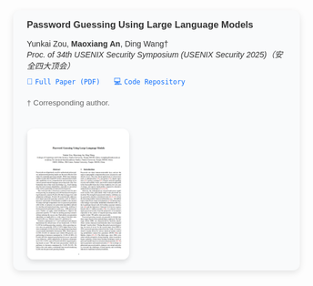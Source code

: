 <div style="
  display: flex;
  align-items: flex-start;
  gap: 24px;
  flex-wrap: wrap;
  background: #f9fafb;
  padding: 16px 24px;
  border-radius: 12px;
  box-shadow: 0 4px 12px rgba(0, 0, 0, 0.1);
  max-width: 3000px;
  margin-bottom: 24px;
  font-family: 'Mulish', sans-serif;
">

  <!-- 左侧：论文描述部分 -->
  <div style="flex: 1; min-width: 280px; color: #333;">
    <h3 style="margin-top: 0; font-weight: 600;">Password Guessing Using Large Language Models</h3>
    <p style="margin: 4px 0;">
      Yunkai Zou, <strong>Maoxiang An</strong>, Ding Wang†<br />
      <em>Proc. of 34th USENIX Security Symposium (USENIX Security 2025)（安全四大顶会）</em>
    </p>
    <p style="margin: 8px 0; white-space: nowrap;">
      <a href="https://wangdingg.weebly.com/uploads/2/0/3/6/20366987/passllm-full.pdf" target="_blank" style="text-decoration: none; color: #0d6efd; margin-right: 20px;">
        📄 <code>Full Paper (PDF)</code>
      </a>
      <a href="https://github.com/hellowoe23/PasswordLLM" target="_blank" style="text-decoration: none; color: #0d6efd;">
        💻 <code>Code Repository</code>
      </a>
    </p>
    <p style="font-size: 0.85rem; color: #666; margin-top: 16px;">† Corresponding author.</p>
  </div>
  <!-- 右侧：封面图 -->
  <div style="flex-shrink: 0;">
    <img src="static/assets/img/passllm_cover.png" alt="Paper Cover" 
         style="max-width: 180px; border-radius: 12px; box-shadow: 0 4px 8px rgba(0,0,0,0.12);" />
  </div>
</div>
